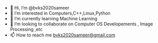 - 👋 Hi, I’m @bvks2020sameer
- 👀 I’m interested in Computers,C++,Linux,Python 
- 🌱 I’m currently learning Machine Learning 
- 💞️ I’m looking to collaborate on Computer OS Developements , Image Processing ,etc
- 📫 How to reach me bvks2020sameer@gmail.com
  

<!---
bvks2020sameer/bvks2020sameer is a ✨ special ✨ repository because its `README.md` (this file) appears on your GitHub profile.
You can click the Preview link to take a look at your changes.
--->

